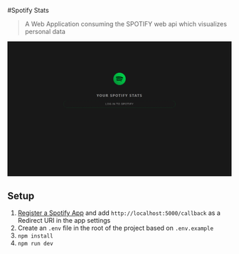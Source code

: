 #Spotify Stats

> A Web Application consuming the SPOTIFY web api which visualizes personal data

![Image](https://github.com/teb111/Spotify-User-Stats/blob/master/frontend/public/spotify.png)

## Setup

1. [Register a Spotify App](https://developer.spotify.com/dashboard/applications) and add `http://localhost:5000/callback` as a Redirect URI in the app settings
1. Create an `.env` file in the root of the project based on `.env.example`
1. `npm install`
1. `npm run dev`
